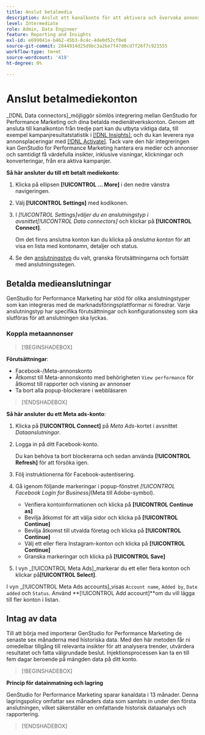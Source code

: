 ```yaml
---
title: Anslut betalmedia
description: Anslut ett kanalkonto för att aktivera och övervaka annonser och media med Adobe GenStudio for Performance Marketing.
level: Intermediate
role: Admin, Data Engineer
feature: Reporting and Insights
exl-id: e699041e-b462-45b3-8c4c-4de0d52cf0e6
source-git-commit: 2844914d25d9bc3a2be7f47d0cd7f26f7c921555
workflow-type: tm+mt
source-wordcount: '419'
ht-degree: 0%

---
```


# Anslut betalmediekonton

_[!DNL Data connectors]_möjliggör sömlös integrering mellan GenStudio for Performance Marketing och dina betalda medienätverkskonton. Genom att ansluta till kanalkonton från tredje part kan du utbyta viktiga data, till exempel kampanjresultatstatistik i [[!DNL Insights]](/help/user-guide/insights/overview.md), och du kan leverera nya annonsplaceringar med [[!DNL Activate]](/help/user-guide/activation/overview.md). Tack vare den här integreringen kan GenStudio for Performance Marketing hantera era medier och annonser och samtidigt få värdefulla insikter, inklusive visningar, klickningar och konverteringar, från era aktiva kampanjer.

**Så här ansluter du till ett betalt mediekonto**:

1. Klicka på ellipsen **[!UICONTROL ... More]** i den nedre vänstra navigeringen.

1. Välj **[!UICONTROL Settings]** med kodikonen.

1. I _[!UICONTROL Settings]_väljer du en anslutningstyp i avsnittet_[!UICONTROL Data connectors]_ och klickar på **[!UICONTROL Connect]**.

   Om det finns anslutna konton kan du klicka på _anslutna konton_ för att visa en lista med kontonamn, detaljer och status.

1. Se den [anslutningstyp](#connector-types) du valt, granska förutsättningarna och fortsätt med anslutningsstegen.

## Betalda medieanslutningar

GenStudio for Performance Marketing har stöd för olika anslutningstyper som kan integreras med de marknadsföringsplattformar ni föredrar. Varje anslutningstyp har specifika förutsättningar och konfigurationssteg som ska slutföras för att anslutningen ska lyckas.

### Koppla metaannonser

>[!BEGINSHADEBOX]

**Förutsättningar**:

- Facebook-/Meta-annonskonto
- Åtkomst till Meta-annonskonto med behörigheten `View performance` för åtkomst till rapporter och visning av annonser
- Ta bort alla popup-blockerare i webbläsaren

>[!ENDSHADEBOX]

**Så här ansluter du ett Meta ads-konto**:

1. Klicka på **[!UICONTROL Connect]** på _Meta Ads_-kortet i avsnittet _Dataanslutningar_.

1. Logga in på ditt Facebook-konto.

   Du kan behöva ta bort blockerarna och sedan använda **[!UICONTROL Refresh]** för att försöka igen.

1. Följ instruktionerna för Facebook-autentisering.

1. Gå igenom följande markeringar i popup-fönstret _[!UICONTROL Facebook Login for Business]_(Meta till Adobe-symbol).

   - Verifiera kontoinformationen och klicka på **[!UICONTROL Continue as]**
   - Bevilja åtkomst för att välja sidor och klicka på **[!UICONTROL Continue]**
   - Bevilja åtkomst till utvalda företag och klicka på **[!UICONTROL Continue]**
   - Välj ett eller flera Instagram-konton och klicka på **[!UICONTROL Continue]**
   - Granska markeringar och klicka på **[!UICONTROL Save]**

1. I vyn _[!UICONTROL Meta Ads]_markerar du ett eller flera konton och klickar på&#x200B;**[!UICONTROL Select]**.

I vyn _[!UICONTROL Meta Ads accounts]_visas `Account name`, `Added by`, `Date added` och `Status`. Använd **[!UICONTROL Add account]**om du vill lägga till fler konton i listan.

## Intag av data

Till att börja med importerar GenStudio for Performance Marketing de senaste sex månaderna med historiska data. Med den här metoden får ni omedelbar tillgång till relevanta insikter för att analysera trender, utvärdera resultatet och fatta välgrundade beslut. Injektionsprocessen kan ta en till fem dagar beroende på mängden data på ditt konto.

>[!BEGINSHADEBOX]

**Princip för datainmatning och lagring**

GenStudio for Performance Marketing sparar kanaldata i 13 månader. Denna lagringspolicy omfattar sex månaders data som samlats in under den första anslutningen, vilket säkerställer en omfattande historisk dataanalys och rapportering.

>[!ENDSHADEBOX]
